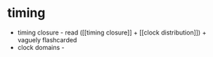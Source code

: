 
# timing
- timing closure - read ([[timing closure]] + [[clock distribution]]) + vaguely flashcarded
- clock domains - 